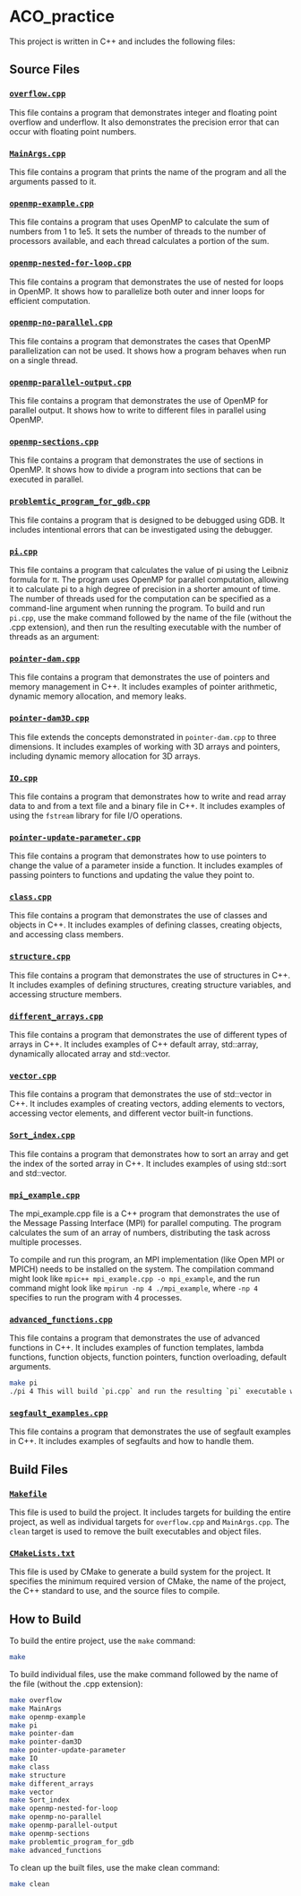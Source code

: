 # ACO_practice

This project is written in C++ and includes the following files:

## Source Files

### [`overflow.cpp`](./overflow.cpp)

This file contains a program that demonstrates integer and floating point overflow and underflow. It also demonstrates the precision error that can occur with floating point numbers.

### [`MainArgs.cpp`](./MainArgs.cpp)

This file contains a program that prints the name of the program and all the arguments passed to it.

### [`openmp-example.cpp`](./openmp-example.cpp)

This file contains a program that uses OpenMP to calculate the sum of numbers from 1 to 1e5. It sets the number of threads to the number of processors available, and each thread calculates a portion of the sum.

### [`openmp-nested-for-loop.cpp`](./openmp-nested-for-loop.cpp)

This file contains a program that demonstrates the use of nested for loops in OpenMP. It shows how to parallelize both outer and inner loops for efficient computation.

### [`openmp-no-parallel.cpp`](./openmp-no-parallel.cpp)

This file contains a program that demonstrates the cases that OpenMP parallelization can not be used. It shows how a program behaves when run on a single thread.

### [`openmp-parallel-output.cpp`](./openmp-parallel-output.cpp)

This file contains a program that demonstrates the use of OpenMP for parallel output. It shows how to write to different files in parallel using OpenMP.

### [`openmp-sections.cpp`](./openmp-sections.cpp)

This file contains a program that demonstrates the use of sections in OpenMP. It shows how to divide a program into sections that can be executed in parallel.

### [`problemtic_program_for_gdb.cpp`](./problemtic_program_for_gdb.cpp)

This file contains a program that is designed to be debugged using GDB. It includes intentional errors that can be investigated using the debugger.


### [`pi.cpp`](./pi.cpp)

This file contains a program that calculates the value of pi using the Leibniz formula for π. The program uses OpenMP for parallel computation, allowing it to calculate pi to a high degree of precision in a shorter amount of time. The number of threads used for the computation can be specified as a command-line argument when running the program.
To build and run `pi.cpp`, use the make command followed by the name of the file (without the .cpp extension), and then run the resulting executable with the number of threads as an argument:

### [`pointer-dam.cpp`](./pointer-dam.cpp)

This file contains a program that demonstrates the use of pointers and memory management in C++. It includes examples of pointer arithmetic, dynamic memory allocation, and memory leaks.

### [`pointer-dam3D.cpp`](./pointer-dam3D.cpp)

This file extends the concepts demonstrated in `pointer-dam.cpp` to three dimensions. It includes examples of working with 3D arrays and pointers, including dynamic memory allocation for 3D arrays.

### [`IO.cpp`](./IO.cpp)

This file contains a program that demonstrates how to write and read array data to and from a text file and a binary file in C++. It includes examples of using the `fstream` library for file I/O operations.

### [`pointer-update-parameter.cpp`](./pointer-update-parameter.cpp)

This file contains a program that demonstrates how to use pointers to change the value of a parameter inside a function. It includes examples of passing pointers to functions and updating the value they point to.

### [`class.cpp`](./class.cpp)

This file contains a program that demonstrates the use of classes and objects in C++. It includes examples of defining classes, creating objects, and accessing class members.

### [`structure.cpp`](./structure.cpp)

This file contains a program that demonstrates the use of structures in C++. It includes examples of defining structures, creating structure variables, and accessing structure members.

### [`different_arrays.cpp`](./different_arrays.cpp)

This file contains a program that demonstrates the use of different types of arrays in C++. It includes examples of C++ default array, std::array, dynamically allocated array and std::vector.

### [`vector.cpp`](./vector.cpp)

This file contains a program that demonstrates the use of std::vector in C++. It includes examples of creating vectors, adding elements to vectors, accessing vector elements, and different vector built-in functions.

### [`Sort_index.cpp`](./Sort_index.cpp)

This file contains a program that demonstrates how to sort an array and get the index of the sorted array in C++. It includes examples of using std::sort and std::vector.

### [`mpi_example.cpp`](./mpi_example.cpp)

The mpi_example.cpp file is a C++ program that demonstrates the use of the Message Passing Interface (MPI) for parallel computing. The program calculates the sum of an array of numbers, distributing the task across multiple processes.

To compile and run this program, an MPI implementation (like Open MPI or MPICH) needs to be installed on the system. The compilation command might look like `mpic++ mpi_example.cpp -o mpi_example`, and the run command might look like `mpirun -np 4 ./mpi_example`, where `-np 4` specifies to run the program with 4 processes.

### [`advanced_functions.cpp`](./advanced_functions.cpp)

This file contains a program that demonstrates the use of advanced functions in C++. It includes examples of function templates, lambda functions, function objects, function pointers, function overloading, default arguments.

```bash
make pi
./pi 4 This will build `pi.cpp` and run the resulting `pi` executable with 4 threads.
```

### [`segfault_examples.cpp`](./segfault_examples.cpp)

This file contains a program that demonstrates the use of segfault examples in C++. It includes examples of segfaults and how to handle them.

## Build Files

### [`Makefile`](./Makefile)

This file is used to build the project. It includes targets for building the entire project, as well as individual targets for `overflow.cpp` and `MainArgs.cpp`. The `clean` target is used to remove the built executables and object files.

### [`CMakeLists.txt`](./CMakeLists.txt)

This file is used by CMake to generate a build system for the project. It specifies the minimum required version of CMake, the name of the project, the C++ standard to use, and the source files to compile.

## How to Build

To build the entire project, use the `make` command:

```bash
make
```

To build individual files, use the make command followed by the name of the file (without the .cpp extension):
```bash
make overflow
make MainArgs
make openmp-example
make pi
make pointer-dam
make pointer-dam3D
make pointer-update-parameter
make IO
make class
make structure
make different_arrays
make vector
make Sort_index
make openmp-nested-for-loop
make openmp-no-parallel
make openmp-parallel-output
make openmp-sections
make problemtic_program_for_gdb
make advanced_functions
```

To clean up the built files, use the make clean command:
```bash
make clean
```